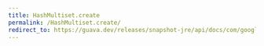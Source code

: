 ```yaml
---
title: HashMultiset.create
permalink: /HashMultiset.create/
redirect_to: https://guava.dev/releases/snapshot-jre/api/docs/com/google/common/collect/HashMultiset.html#create--
---
```

